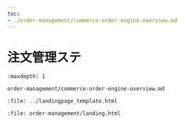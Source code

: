 ```yaml
---
toc:
- ./order-management/commerce-order-engine-overview.md
---
```

# 注文管理ステ

```{toctree}
:maxdepth: 1

order-management/commerce-order-engine-overview.md
```

```{raw} html
:file: ../landingpage_template.html
```

```{raw} html
:file: order-management/landing.html
```
